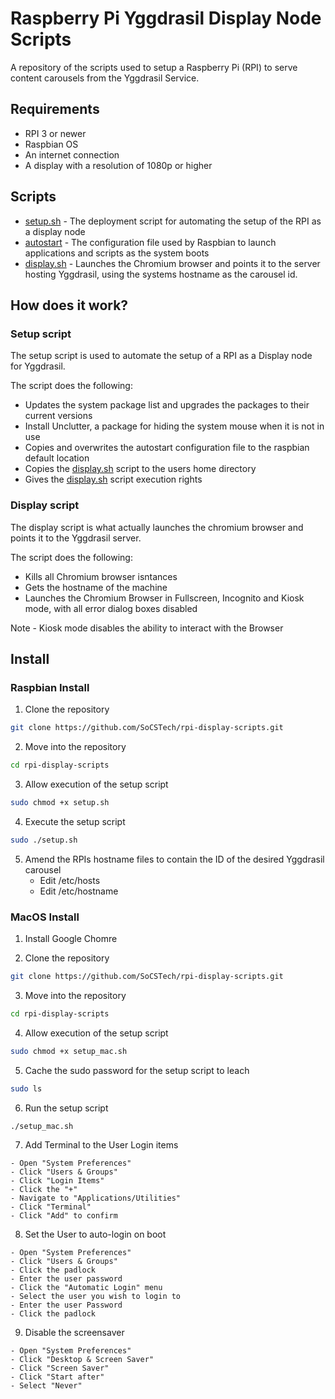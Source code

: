# Raspberry Pi Yggdrasil Display Node Scripts
A repository of the scripts used to setup a Raspberry Pi (RPI) to serve content carousels from the Yggdrasil Service.

## Requirements
* RPI 3 or newer
* Raspbian OS
* An internet connection
* A display with a resolution of 1080p or higher

## Scripts
* [setup.sh](https://github.com/SoCSTech/rpi-display-scripts/blob/master/setup.sh) - The deployment script for automating the setup of the RPI as a display node
* [autostart](https://github.com/SoCSTech/rpi-display-scripts/blob/master/autostart) - The configuration file used by Raspbian to launch applications and scripts as the system boots
* [display.sh](https://github.com/SoCSTech/rpi-display-scripts/blob/master/display.sh) - Launches the Chromium browser and points it to the server hosting Yggdrasil, using the systems hostname as the carousel id.

## How does it work?
### Setup script
The setup script is used to automate the setup of a RPI as a Display node for Yggdrasil.

The script does the following:
* Updates the system package list and upgrades the packages to their current versions
* Install Unclutter, a package for hiding the system mouse when it is not in use
* Copies and overwrites the autostart configuration file to the raspbian default location
* Copies the [display.sh](https://github.com/SoCSTech/rpi-display-scripts/blob/master/display.sh) script to the users home directory
* Gives the [display.sh](https://github.com/SoCSTech/rpi-display-scripts/blob/master/display.sh) script execution rights

### Display script
The display script is what actually launches the chromium browser and points it to the Yggdrasil server.

The script does the following:
* Kills all Chromium browser isntances
* Gets the hostname of the machine
* Launches the Chromium Browser in Fullscreen, Incognito and Kiosk mode, with all error dialog boxes disabled

Note - Kiosk mode disables the ability to interact with the Browser

## Install
### Raspbian Install
1. Clone the repository
```bash
git clone https://github.com/SoCSTech/rpi-display-scripts.git
```

2. Move into the repository
```bash
cd rpi-display-scripts
```

3. Allow execution of the setup script
```bash
sudo chmod +x setup.sh
```

4. Execute the setup script
```bash
sudo ./setup.sh
```

5. Amend the RPIs hostname files to contain the ID of the desired Yggdrasil carousel
    * Edit /etc/hosts
    * Edit /etc/hostname


### MacOS Install
1. Install Google Chomre

2. Clone the repository
```bash
git clone https://github.com/SoCSTech/rpi-display-scripts.git
```

3. Move into the repository
```bash
cd rpi-display-scripts
```

4. Allow execution of the setup script
```bash
sudo chmod +x setup_mac.sh
```

5. Cache the sudo password for the setup script to leach
```bash
sudo ls
```

6. Run the setup script
```bash
./setup_mac.sh
```

7. Add Terminal to the User Login items
```
- Open "System Preferences"
- Click "Users & Groups"
- Click "Login Items"
- Click the "+"
- Navigate to "Applications/Utilities"
- Click "Terminal"
- Click "Add" to confirm
```

8. Set the User to auto-login on boot
```
- Open "System Preferences"
- Click "Users & Groups"
- Click the padlock
- Enter the user password
- Click the "Automatic Login" menu
- Select the user you wish to login to
- Enter the user Password
- Click the padlock
```

9. Disable the screensaver
```
- Open "System Preferences"
- Click "Desktop & Screen Saver"
- Click "Screen Saver"
- Click "Start after"
- Select "Never"
```
